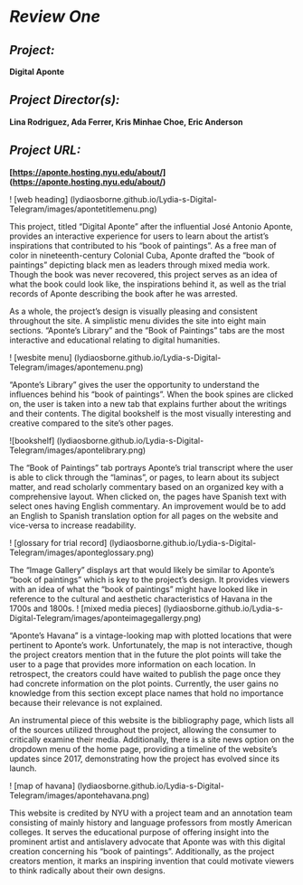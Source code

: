 # **_Review One_**

## **_Project:_**
**Digital Aponte**

## **_Project Director(s):_**
**Lina Rodriguez, Ada Ferrer, Kris Minhae Choe, Eric Anderson**

## **_Project URL:_**
**[https://aponte.hosting.nyu.edu/about/] (https://aponte.hosting.nyu.edu/about/)**

! [web heading] (lydiaosborne.github.io/Lydia-s-Digital-Telegram/images/apontetitlemenu.png)

This project, titled “Digital Aponte” after the influential José Antonio Aponte, provides an interactive experience for users to learn about the artist’s inspirations that contributed to his “book of paintings”. As a free man of color in nineteenth-century Colonial Cuba, Aponte drafted the “book of paintings” depicting black men as leaders through mixed media work. Though the book was never recovered, this project serves as an idea of what the book could look like, the inspirations behind it, as well as the trial records of Aponte describing the book after he was arrested. 

As a whole, the project’s design is visually pleasing and consistent throughout the site. A simplistic menu divides the site into eight main sections. “Aponte’s Library” and the “Book of Paintings” tabs are the most interactive and educational relating to digital humanities.

! [wesbite menu] (lydiaosborne.github.io/Lydia-s-Digital-Telegram/images/apontemenu.png)

“Aponte’s Library” gives the user the opportunity to understand the influences behind his “book of paintings”. When the book spines are clicked on, the user is taken into a new tab that explains further about the writings and their contents. The digital bookshelf is the most visually interesting and creative compared to the site’s other pages.

![bookshelf] (lydiaosborne.github.io/Lydia-s-Digital-Telegram/images/apontelibrary.png)

The “Book of Paintings” tab portrays Aponte’s trial transcript where the user is able to click through the “laminas”, or pages, to learn about its subject matter, and read scholarly commentary based on an organized key with a comprehensive layout. When clicked on, the pages have Spanish text with select ones having English commentary. An improvement would be to add an English to Spanish translation option for all pages on the website and vice-versa to increase readability. 

! [glossary for trial record] (lydiaosborne.github.io/Lydia-s-Digital-Telegram/images/aponteglossary.png)

The “Image Gallery” displays art that would likely be similar to Aponte’s “book of paintings” which is key to the project’s design. It provides viewers with an idea of what the “book of paintings” might have looked like in reference to the cultural and aesthetic characteristics of Havana in the 1700s and 1800s. 
! [mixed media pieces] (lydiaosborne.github.io/Lydia-s-Digital-Telegram/images/aponteimagegallergy.png)

“Aponte’s Havana” is a vintage-looking map with plotted locations that were pertinent to Aponte’s work. Unfortunately, the map is not interactive, though the project creators mention that in the future the plot points will take the user to a page that provides more information on each location. In retrospect, the creators could have waited to publish the page once they had concrete information on the plot points. Currently, the user gains no knowledge from this section except place names that hold no importance because their relevance is not explained.

An instrumental piece of this website is the bibliography page, which lists all of the sources utilized throughout the project, allowing the consumer to critically examine their media. Additionally, there is a site news option on the dropdown menu of the home page, providing a timeline of the website’s updates since 2017, demonstrating how the project has evolved since its launch.

! [map of havana] (lydiaosborne.github.io/Lydia-s-Digital-Telegram/images/apontehavana.png)

This website is credited by NYU with a project team and an annotation team consisting of mainly history and language professors from mostly American colleges. It serves the educational purpose of offering insight into the prominent artist and antislavery advocate that Aponte was with this digital creation concerning his “book of paintings”. Additionally, as the project creators mention, it marks an inspiring invention that could motivate viewers to think radically about their own designs.





